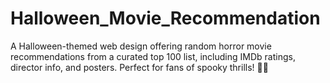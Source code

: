 # Halloween_Movie_Recommendation
A Halloween-themed web design offering random horror movie recommendations from a curated top 100 list, including IMDb ratings, director info, and posters. Perfect for fans of spooky thrills! 🎃👻
